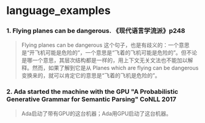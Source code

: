 # language_examples

### 1. Flying planes can be dangerous. 《现代语言学流派》p248
> Flying planes can be dangerous 这个句子，也是有歧义的：一个意思是“开飞机可能是危险的”，一个意思是“飞着的飞机可能是危险的”。但不论是哪一个意思，其层次结构都是一样的，用上下文无关文法也不能加以解释。然而，如果了解到它是从 Planes which are flying can be dangerous 变换来的，就可以肯定它的意思是“飞着的飞机是危险的”。

### 2. Ada started the machine with the GPU  "A Probabilistic Generative Grammar for Semantic Parsing" CoNLL 2017
> Ada启动了带有GPU的这台机器；Ada用GPU启动了这台机器。

